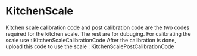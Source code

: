 # KitchenScale

Kitchen scale calibration code and post calibration code are the two codes required for the kitchen scale. The rest are for dubuging. 
For calibrating the scale use : KitchenScaleCalibrationCode
After the calibration is done, upload this code to use the scale : KitchenScalePostCalibrationCode
